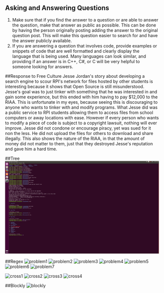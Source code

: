 ## Asking and Answering Questions
1. Make sure that if you find the answer to a question or are able to answer the question, make that answer as public as possible.  This can be done by having the person originally posting adding the answer to the original question post.  This will make this question easier to search for and have the answer publicly available.
2. If you are answering a question that involves code, provide examples or snippets of code that are well formatted and clearly display the language that is being used.  Many languages can look similar, and providing if an answer is in C++, C#, or C will be very helpful to someone looking for answers.

##Response to Free Culture
Jesse Jordan's story about developing a search engine to scour RPI's network for files hosted by other students is interesting because it shows that Open Source is still misunderstood.  Jesse's goal was to just tinker with something that he was interested in and gain some experience, but this ended with him having to pay $12,000 to the RIAA. This is unfortunate in my eyes, because seeing this is discouraging to anyone who wants to tinker with and modify programs.  What Jesse did was a public service to RPI students allowing them to access files from school computers or away locations with ease.  However if every person who wants to modify a piece of code is subject to a copyright lawsuit, nothing will ever improve.  Jesse did not condone or encourage piracy, yet was sued for it non the less.  He did not upload the files for others to download and share illegally.  This also shows the nature of the RIAA, in that the amount of money did not matter to them, just that they destroyed Jesse's reputation and gave him a hard time.

##Tree
![Tree](Tree.png)

##Regex
![problem1](https://github.com/Sdzial0/Intro_To_Open_Source/blob/master/pics/problem1.PNG)
![problem2](https://github.com/Sdzial0/Intro_To_Open_Source/blob/master/pics/problem2.PNG)
![problem3](https://github.com/Sdzial0/Intro_To_Open_Source/blob/master/pics/problem3.PNG)
![problem4](https://github.com/Sdzial0/Intro_To_Open_Source/blob/master/pics/problem4.PNG)
![problem5](https://github.com/Sdzial0/Intro_To_Open_Source/blob/master/pics/problem5.PNG)
![problem6](https://github.com/Sdzial0/Intro_To_Open_Source/blob/master/pics/problem6.PNG)
![problem7](https://github.com/Sdzial0/Intro_To_Open_Source/blob/master/pics/problem7.PNG)

![cross1](https://github.com/Sdzial0/Intro_To_Open_Source/blob/master/cross1.PNG)
![cross2](https://github.com/Sdzial0/Intro_To_Open_Source/blob/master/cross2.PNG)
![cross3](https://github.com/Sdzial0/Intro_To_Open_Source/blob/master/cross3.PNG)
![cross4](https://github.com/Sdzial0/Intro_To_Open_Source/blob/master/cross4.PNG)

##Blockly
![blockly](https://github.com/Sdzial0/Intro_To_Open_Source/blob/master/Blocky.PNG)
